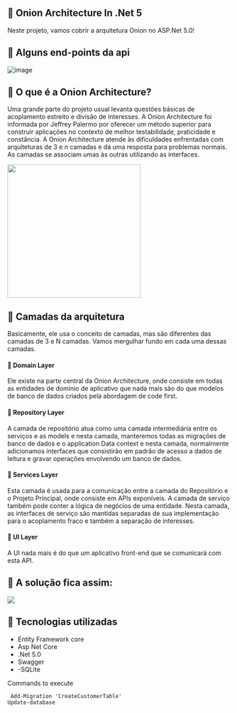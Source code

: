 ## 🔰 Onion Architecture In .Net 5
Neste projeto, vamos cobrir a arquitetura Onion no ASP.Net 5.0!

## 🔰 Alguns end-points da api
![image](https://user-images.githubusercontent.com/52106304/114958694-ece9c580-9e39-11eb-849f-df6e5255cbff.png)

## 🔰 O que é a Onion Architecture? 
 
<p>
Uma grande parte do projeto usual levanta questões básicas de acoplamento estreito e divisão de interesses. 
A Onion Architecture foi informada por Jeffrey Palermo por oferecer um método superior para construir aplicações no contexto de melhor testabilidade, 
praticidade e constância. A Onion Architecture atende às dificuldades enfrentadas com arquiteturas de 3 e n camadas e dá uma resposta para problemas normais. 
As camadas se associam umas às outras utilizando as interfaces.
</p>
<img src="https://csharpcorner-mindcrackerinc.netdna-ssl.com/article/onion-architecture-in-net-5/Images/O2.png" height="300px" width="300px">

## 🔰 Camadas da arquitetura
<p>
Basicamente, ele usa o conceito de camadas, mas são diferentes das camadas de 3 e N camadas. Vamos mergulhar fundo em cada uma dessas camadas.
</p>

#### 🔹 Domain Layer
<p>
Ele existe na parte central da Onion Architecture, onde consiste em todas as entidades de domínio de aplicativo que nada mais são do que modelos de banco de dados criados pela abordagem de code first.
</p>

#### 🔹 Repository Layer
<p>
A camada de repositório atua como uma camada intermediária entre os serviços e as models e nesta camada, manteremos todas as migrações de banco de dados e o application Data context e nesta camada, 
normalmente adicionamos interfaces que consistirão em padrão de acesso a dados de leitura e gravar operações envolvendo um banco de dados.
</p>

#### 🔹 Services Layer
<p>
 Esta camada é usada para a comunicação entre a camada do Repositório e o Projeto Principal, onde consiste em APIs exponíveis. A camada de serviço também pode conter a lógica de negócios de uma entidade. Nesta camada, as interfaces de serviço são mantidas separadas de sua implementação para o acoplamento fraco e também a separação de interesses. 
</p>

#### 🔹 UI Layer
<p>
 A UI nada mais é do que um aplicativo front-end que se comunicará com esta API. 
</p>

## 💯 A solução fica assim:
<img src="https://csharpcorner.azureedge.net/article/onion-architecture-in-net-5/Images/O6.png"/>

## 🚀 Tecnologias utilizadas
- Entity Framework core
- Asp Net Core
- .Net 5.0
- Swagger
- -SQLite

Commands to execute

     Add-Migration 'CreateCustomerTable'
    Update-database 

